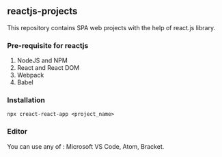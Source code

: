 ## reactjs-projects
This repository contains SPA web projects with the help of react.js library. 

### Pre-requisite for reactjs
  
  1. NodeJS and NPM
  2. React and React DOM
  3. Webpack
  4. Babel

### Installation 
 
 ``` npx creact-react-app <project_name> ```

### Editor
You can use any of :
Microsoft VS Code, Atom, Bracket. 
